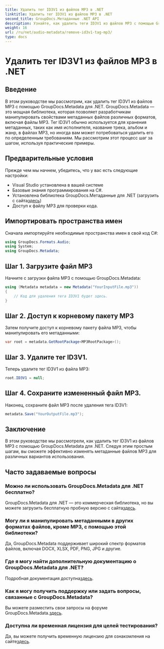 ```yaml
---
title: Удалить тег ID3V1 из файлов MP3 в .NET
linktitle: Удалить тег ID3V1 из файлов MP3 в .NET
second_title: GroupDocs.Метаданные .NET API
description: Узнайте, как удалить теги ID3V1 из файлов MP3 с помощью GroupDocs.Metadata для .NET. Простое пошаговое руководство с практическими примерами.
weight: 16
url: /ru/net/audio-metadata/remove-id3v1-tag-mp3/
type: docs
---
```

# Удалить тег ID3V1 из файлов MP3 в .NET

## Введение
В этом руководстве мы рассмотрим, как удалить тег ID3V1 из файлов MP3 с помощью GroupDocs.Metadata для .NET. GroupDocs.Metadata — это мощная библиотека, которая позволяет разработчикам манипулировать свойствами метаданных файлов различных форматов, включая файлы MP3. Тег ID3V1 обычно используется для хранения метаданных, таких как имя исполнителя, название трека, альбом и жанр, в файлах MP3, но иногда вам может потребоваться удалить его по определенным требованиям. Мы рассмотрим этот процесс шаг за шагом, используя практические примеры.
## Предварительные условия
Прежде чем мы начнем, убедитесь, что у вас есть следующие настройки:
- Visual Studio установлена в вашей системе
- Базовые знания программирования на C#.
-  Установлена библиотека GroupDocs.Метаданные для .NET (загрузить с сайта[здесь](https://releases.groupdocs.com/metadata/net/))
- Доступ к файлу MP3 для проверки кода.

## Импортировать пространства имен
Сначала импортируйте необходимые пространства имен в свой код C#:
```csharp
using GroupDocs.Formats.Audio;
using System;
using GroupDocs.Metadata;
```
## Шаг 1. Загрузите файл MP3
Начните с загрузки файла MP3 с помощью GroupDocs.Metadata:
```csharp
using (Metadata metadata = new Metadata("YourInputFile.mp3"))
{
    // Код для удаления тега ID3V1 будет здесь.
}
```
## Шаг 2. Доступ к корневому пакету MP3
Затем получите доступ к корневому пакету файла MP3, чтобы манипулировать его метаданными:
```csharp
var root = metadata.GetRootPackage<MP3RootPackage>();
```
## Шаг 3. Удалите тег ID3V1.
Теперь удалите тег ID3V1 из файла MP3:
```csharp
root.ID3V1 = null;
```
## Шаг 4. Сохраните измененный файл MP3.
Наконец, сохраните файл MP3 после удаления тега ID3V1:
```csharp
metadata.Save("YourOutputFile.mp3");
```

## Заключение
В этом руководстве мы рассмотрели, как удалить тег ID3V1 из файлов MP3 с помощью GroupDocs.Metadata для .NET. Следуя этим простым шагам, вы сможете эффективно изменять метаданные файлов MP3 для различных вариантов использования.

## Часто задаваемые вопросы
### Можно ли использовать GroupDocs.Metadata для .NET бесплатно?
 GroupDocs.Metadata для .NET — это коммерческая библиотека, но вы можете загрузить бесплатную пробную версию с сайта[здесь](https://releases.groupdocs.com/).
### Могу ли я манипулировать метаданными в других форматах файлов, кроме MP3, с помощью этой библиотеки?
Да, GroupDocs.Metadata поддерживает широкий спектр форматов файлов, включая DOCX, XLSX, PDF, PNG, JPG и другие.
### Где я могу найти дополнительную документацию о GroupDocs.Metadata для .NET?
 Подробная документация доступна[здесь](https://tutorials.groupdocs.com/metadata/net/).
### Как я могу получить поддержку или задать вопросы, связанные с GroupDocs.Metadata?
 Вы можете разместить свои запросы на форуме GroupDocs.Metadata.[здесь](https://forum.groupdocs.com/c/metadata/14).
### Доступна ли временная лицензия для целей тестирования?
 Да, вы можете получить временную лицензию для ознакомления на сайте[здесь](https://purchase.groupdocs.com/temporary-license/).
